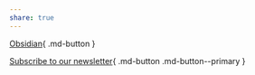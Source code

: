 ```yaml
---
share: true
---
```


[Obsidian](https://www.obsidian.md){ .md-button }

[Subscribe to our newsletter](https://www.google.com){ .md-button .md-button--primary }
